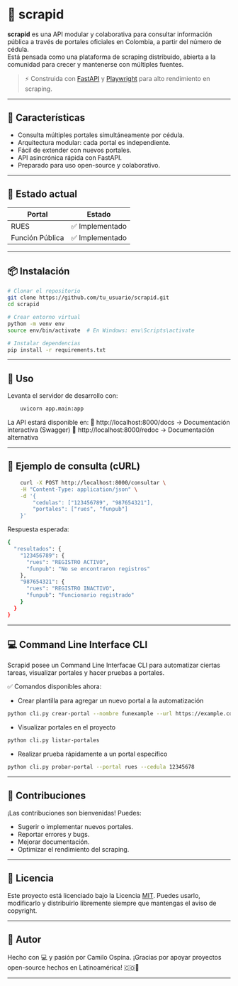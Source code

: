 # 📌 scrapid

**scrapid** es una API modular y colaborativa para consultar información pública a través de portales oficiales en Colombia, a partir del número de cédula.  
Está pensada como una plataforma de scraping distribuido, abierta a la comunidad para crecer y mantenerse con múltiples fuentes.

> ⚡️ Construida con [FastAPI](https://fastapi.tiangolo.com/) y [Playwright](https://playwright.dev/) para alto rendimiento en scraping.

---

## 🚀 Características

- Consulta múltiples portales simultáneamente por cédula.
- Arquitectura modular: cada portal es independiente.
- Fácil de extender con nuevos portales.
- API asincrónica rápida con FastAPI.
- Preparado para uso open-source y colaborativo.

---

## 🧪 Estado actual

| Portal     | Estado     |
|------------|------------|
| RUES       | ✅ Implementado |
| Función Pública | ✅ Implementado |

---

## 📦 Instalación

```bash
# Clonar el repositorio
git clone https://github.com/tu_usuario/scrapid.git
cd scrapid

# Crear entorno virtual
python -m venv env
source env/bin/activate  # En Windows: env\Scripts\activate

# Instalar dependencias
pip install -r requirements.txt 

```
---

## 🔧 Uso

Levanta el servidor de desarrollo con:

```bash
    uvicorn app.main:app
```
La API estará disponible en:
📍 http://localhost:8000/docs → Documentación interactiva (Swagger)
📍 http://localhost:8000/redoc → Documentación alternativa

---

## 🧪 Ejemplo de consulta (cURL)

```bash
    curl -X POST http://localhost:8000/consultar \
    -H "Content-Type: application/json" \
    -d '{
        "cedulas": ["123456789", "987654321"],
        "portales": ["rues", "funpub"]
    }'
```
Respuesta esperada:

```bash
{
  "resultados": {
    "123456789": {
      "rues": "REGISTRO ACTIVO",
      "funpub": "No se encontraron registros"
    },
    "987654321": {
      "rues": "REGISTRO INACTIVO",
      "funpub": "Funcionario registrado"
    }
  }
}
```
---

## 💻 Command Line Interface CLI

Scrapid posee un Command Line Interfacae CLI para automatizar ciertas tareas, visualizar portales y hacer pruebas a portales.

✅ Comandos disponibles ahora:

- Crear plantilla para agregar un nuevo portal a la automatización

```bash 
python cli.py crear-portal --nombre funexample --url https://example.com
```
- Visualizar portales en el proyecto 

```bash 
python cli.py listar-portales
```
- Realizar prueba rápidamente a un portal específico

```bash
python cli.py probar-portal --portal rues --cedula 12345678
```
---

## 🤝 Contribuciones

¡Las contribuciones son bienvenidas! Puedes:
- Sugerir o implementar nuevos portales.
- Reportar errores y bugs.
- Mejorar documentación.
- Optimizar el rendimiento del scraping.

---

## 📄 Licencia

Este proyecto está licenciado bajo la Licencia [MIT](https://opensource.org/license/mit).
Puedes usarlo, modificarlo y distribuirlo libremente siempre que mantengas el aviso de copyright.

---

## 🧠 Autor

Hecho con 💻 y pasión por Camilo Ospina.
¡Gracias por apoyar proyectos open-source hechos en Latinoamérica! 🇨🇴🚀

---